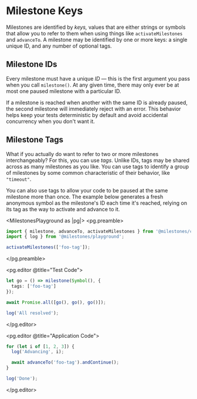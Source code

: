 # Milestone Keys

Milestones are identified by _keys,_ values that are either strings or symbols that allow you to refer to them when using things like `activateMilestones` and `advanceTo`. A milestone may be identified by one or more keys: a single unique ID, and any number of optional tags.

## Milestone IDs

Every milestone must have a unique _ID_ — this is the first argument you pass when you call `milestone()`. At any given time, there may only ever be at most one paused milestone with a particular ID.

If a milestone is reached when another with the same ID is already paused, the second milestone will immediately reject with an error. This behavior helps keep your tests deterministic by default and avoid accidental concurrency when you don't want it.

## Milestone Tags

What if you actually do want to refer to two or more milestones interchangeably? For this, you can use _tags_. Unlike IDs, tags may be shared across as many milestones as you like. You can use tags to identify a group of milestones by some common characteristic of their behavior, like `"timeout"`.

You can also use tags to allow your code to be paused at the same milestone more than once. The example below generates a fresh anonymous symbol as the milestone's ID each time it's reached, relying on its tag as the way to activate and advance to it.

<MilestonesPlayground as |pg|>
  <pg.preamble>
  ```ts
  import { milestone, advanceTo, activateMilestones } from '@milestones/core';
  import { log } from '@milestones/playground';

  activateMilestones(['foo-tag']);
  ```
  </pg.preamble>

  <pg.editor @title="Test Code">
  ```ts
  let go = () => milestone(Symbol(), {
    tags: ['foo-tag']
  });

  await Promise.all([go(), go(), go()]);

  log('All resolved');
  ```
  </pg.editor>

  <pg.editor @title="Application Code">
  ```ts
  for (let i of [1, 2, 3]) {
    log('Advancing', i);

    await advanceTo('foo-tag').andContinue();
  }

  log('Done');
  ```
  </pg.editor>
</MilestonesPlayground>
